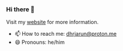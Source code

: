 ### Hi there 👋

Visit my [website](https://dhrjarun.com) for more information. 

- 📫 How to reach me: dhrjarun@proton.me
- 😄 Pronouns: he/him
